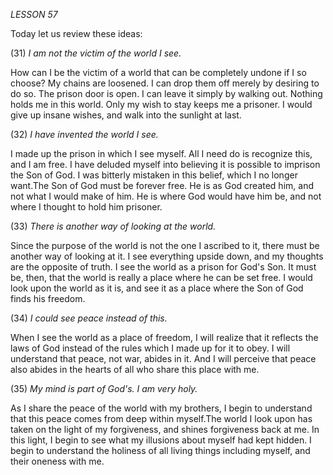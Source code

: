 *LESSON 57*

Today let us review these ideas:

(31) *I am not the victim of the world I see.*

How can I be the victim of a world that can be completely undone if I so choose? My chains are loosened. I can drop them off merely by desiring to do so. The prison door is open. I can leave it simply by walking out. Nothing holds me in this world. Only my wish to stay keeps me a prisoner. I would give up insane wishes, and walk into the sunlight at last.

(32) *I have invented the world I see.*

I made up the prison in which I see myself. All I need do is recognize this, and I am free. I have deluded myself into believing it is possible to imprison the Son of God. I was bitterly mistaken in this belief, which I no longer want.The Son of God must be forever free. He is as God created him, and not what I would make of him. He is where God would have him be, and not where I thought to hold him prisoner.

(33) *There is another way of looking at the world.*

Since the purpose of the world is not the one I ascribed to it, there must be another way of looking at it. I see everything upside down, and my thoughts are the opposite of truth. I see the world as a prison for God's Son. It must be, then, that the world is really a place where he can be set free. I would look upon the world as it is, and see it as a place where the Son of God finds his freedom.

(34) *I could see peace instead of this.*

When I see the world as a place of freedom, I will realize that it reflects the laws of God instead of the rules which I made up for it to obey. I will understand that peace, not war, abides in it. And I will perceive that peace also abides in the hearts of all who share this place with me.

(35) *My mind is part of God's. I am very holy.*

As I share the peace of the world with my brothers, I begin to understand that this peace comes from deep within myself.The world I look upon has taken on the light of my forgiveness, and shines forgiveness back at me. In this light, I begin to see what my illusions about myself had kept hidden. I begin to understand the holiness of all living things including myself, and their oneness with me.